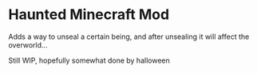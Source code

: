 # Haunted Minecraft Mod

Adds a way to unseal a certain being, and after unsealing it will affect the overworld...

Still WIP, hopefully somewhat done by halloween
